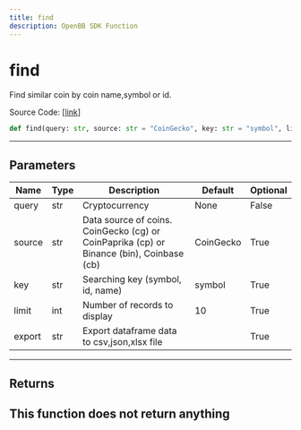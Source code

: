```yaml
---
title: find
description: OpenBB SDK Function
---
```


# find

Find similar coin by coin name,symbol or id.

Source Code: [[link](https://github.com/OpenBB-finance/OpenBBTerminal/tree/main/openbb_terminal/cryptocurrency/cryptocurrency_helpers.py#L620)]
```python
def find(query: str, source: str = "CoinGecko", key: str = "symbol", limit: int = 10, export: str = "") -> None
```
---
## Parameters
| Name | Type | Description | Default | Optional |
| ---- | ---- | ----------- | ------- | -------- |
| query | str | Cryptocurrency | None | False |
| source | str | Data source of coins.  CoinGecko (cg) or CoinPaprika (cp) or Binance (bin), Coinbase (cb) | CoinGecko | True |
| key | str | Searching key (symbol, id, name) | symbol | True |
| limit | int | Number of records to display | 10 | True |
| export | str | Export dataframe data to csv,json,xlsx file |  | True |

---
## Returns
This function does not return anything
---
